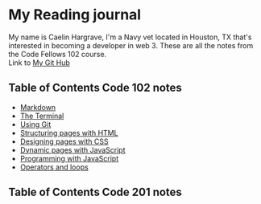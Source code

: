 # My Reading journal

My name is Caelin Hargrave, I'm a Navy vet located in Houston, TX that's interested in becoming a developer in web 3. These are all the notes from the Code Fellows 102 course.<br>
Link to [My Git Hub](https://github.com/Caelinh) 

## Table of Contents Code 102 notes
- [Markdown](https://caelinh.github.io/reading-notes/class-1)
- [The Terminal](https://caelinh.github.io/reading-notes/class-2)
- [Using Git](https://caelinh.github.io/reading-notes/class-3)
- [Structuring pages with HTML](https://caelinh.github.io/reading-notes/class-4)
- [Designing pages with CSS](https://caelinh.github.io/reading-notes/class-5)
- [Dynamic pages with JavaScript](https://caelinh.github.io/reading-notes/class-6)
- [Programming with JavaScript](https://caelinh.github.io/reading-notes/class-7)
- [Operators and loops](https://caelinh.github.io/reading-notes/class-8)

## Table of Contents Code 201 notes

